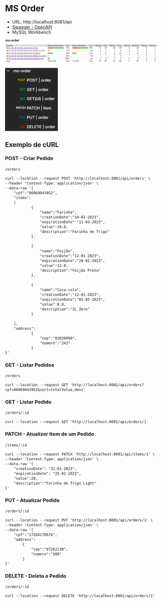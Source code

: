 # MS Order

- URL: http://localhost:8081/api
- [Swagger - OpenAPI](https://github.com/theodoroferreira/avaliacao-individual/ms-order/src/main/resources/openapi.yaml)
- MySQL Workbench

![Cobertura de Testes](./src/main/resources/static/images/tests-ms-order.png)

![Postman](./src/main/resources/static/images/postman-ms-order.png)

## Exemplo de cURL

### POST - Criar Pedido

`/orders`

```cURL
curl --location --request POST 'http://localhost:8081/api/orders' \
--header 'Content-Type: application/json' \
--data-raw '{
    "cpf":"06069043952",
    "items":
    [
            {
                "name":"Farinha",
                "creationDate":"10-01-2023",
                "expirationDate":"11-03-2023",
                "value":10.0,
                "description":"Farinha de Trigo"
            },

            {
                "name":"Feijão",
                "creationDate":"12-01-2023",
                "expirationDate":"28-02-2023",
                "value":12.0,
                "description":"Feijão Preto"
            },

            {
                "name":"Coca-cola",
                "creationDate":"12-01-2023",
                "expirationDate":"02-02-2023",
                "value":8.0,
                "description":"2L Zero"
            }

    ],
    "address":
            {
                "cep":"83020090",
                "numero":"243"
            }
}'
```

### GET - Listar Pedidos

`/orders`

```cURL
curl --location --request GET 'http://localhost:8081/api/orders?cpf=06069043952&sort=totalValue,desc'
```

### GET - Listar Pedido

`/orders/:id`

```cURL
curl --location --request GET 'http://localhost:8081/api/orders/1'
```

### PATCH - Atualizer Item de um Pedido

`/items/:id`

```cURL
curl --location --request PATCH 'http://localhost:8081/api/items/1' \
--header 'Content-Type: application/json' \
--data-raw '{
    "creationDate": "31-01-2023",
    "expirationDate": "25-02-2023",
    "value":20,
    "description":"Farinha de Trigo Light"
}'
```

### PUT - Atualizar Pedido

`/orders/:id`

```cURL
curl --location --request PUT 'http://localhost:8081/api/orders/1' \
--header 'Content-Type: application/json' \
--data-raw '{
    "cpf":"17264178676",
    "address":
        {
            "cep":"07262130",
            "numero":"500"
        }
}'
```

### DELETE - Deleta o Pedido

`/orders/:id`

```cURL
curl --location --request DELETE 'http://localhost:8081/api/orders/1'
```